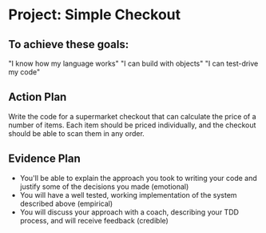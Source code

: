 # Project: Simple Checkout

## To achieve these goals:

"I know how my language works"
"I can build with objects"
"I can test-drive my code"

## Action Plan
Write the code for a supermarket checkout that can calculate the price of a number of items. Each item should be priced individually, and the checkout should be able to scan them in any order.


## Evidence Plan
- You'll be able to explain the approach you took to writing your code and justify some of the decisions you made (emotional)
- You will have a well tested, working implementation of the system described above (empirical)
- You will discuss your approach with a coach, describing your TDD process, and will receive feedback (credible)
